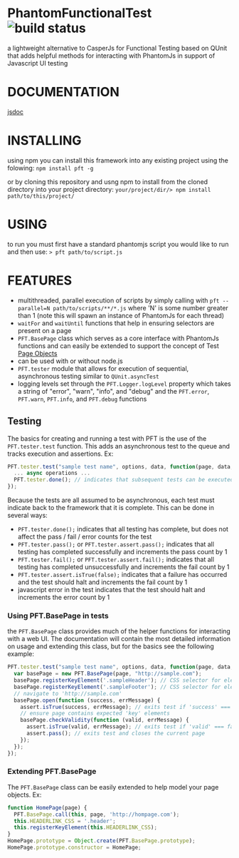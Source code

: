 # PhantomFunctionalTest ![build status](https://travis-ci.org/bicarbon8/PhantomFunctionalTest.svg)
a lightweight alternative to CasperJs for Functional Testing based on QUnit that adds helpful methods for interacting with PhantomJs in support of Javascript UI testing

# DOCUMENTATION
[jsdoc](https://rawgit.com/bicarbon8/PhantomFunctionalTest/master/dist/doc/index.html)

# INSTALLING
using npm you can install this framework into any existing project using the folowing:
```npm install pft -g```

or by cloning this repository and usng npm to install from the cloned directory into your project directory:
```your/project/dir/> npm install path/to/this/project/```

# USING
to run you must first have a standard phantomjs script you would like to run and then use:
```> pft path/to/script.js```

# FEATURES
- multithreaded, parallel execution of scripts by simply calling with ```pft --parallel=N path/to/scripts/**/*.js``` where 'N' is some number greater than 1 (note this will spawn an instance of PhantomJs for each thread)
- ```waitFor``` and ```waitUntil``` functions that help in ensuring selectors are present on a page
- ```PFT.BasePage``` class which serves as a core interface with PhantomJs functions and can easily be extended to support the concept of Test [Page Objects](https://code.google.com/p/selenium/wiki/PageObjects)
- can be used with or without node.js
- ```PFT.tester``` module that allows for execution of sequential, asynchronous testing similar to ```QUnit.asyncTest```
- logging levels set through the ```PFT.Logger.logLevel``` property which takes a string of "error", "warn", "info", and "debug" and the ```PFT.error```, ```PFT.warn```, ```PFT.info```, and ```PFT.debug``` functions

## Testing
The basics for creating and running a test with PFT is the use of the ```PFT.tester.test``` function. This adds an asynchronous test to the queue and tracks execution and assertions.
Ex:
```javascript
PFT.tester.test("sample test name", options, data, function(page, data, assert) {
  ... async operations ...
  PFT.tester.done(); // indicates that subsequent tests can be executed
});
```
Because the tests are all assumed to be asynchronous, each test must indicate back to the framework that it is complete. This can be done in several ways:
- ```PFT.tester.done();``` indicates that all testing has complete, but does not affect the pass / fail / error counts for the test
- ```PFT.tester.pass();``` or ```PFT.tester.assert.pass();``` indicates that all testing has completed successfully and increments the pass count by 1
- ```PFT.tester.fail();``` or ```PFT.tester.assert.fail();``` indicates that all testing has completed unsuccessfully and increments the fail count by 1
- ```PFT.tester.assert.isTrue(false);``` indicates that a failure has occurred and the test should halt and increments the fail count by 1
- javascript error in the test indicates that the test should halt and increments the error count by 1

### Using PFT.BasePage in tests
the ```PFT.BasePage``` class provides much of the helper functions for interacting with a web UI. The documentation will contain the most detailed information on usage and extending this class, but for the basics see the following example:
```javascript
PFT.tester.test("sample test name", options, data, function(page, data, assert) {
  var basePage = new PFT.BasePage(page, "http://sample.com");
  basePage.registerKeyElement('.sampleHeader'); // CSS selector for elements containing the 'sampleHeader' class
  basePage.registerKeyElement('.sampleFooter'); // CSS selector for elements containing the 'sampleFooter' class
  // navigate to 'http://sample.com'
  basePage.open(function (success, errMessage) {
    assert.isTrue(success, errMessage); // exits test if 'success' === false
    // ensure page contains expected 'key' elements
    basePage.checkValidity(function (valid, errMessage) {
      assert.isTrue(valid, errMessage); // exits test if 'valid' === false
      assert.pass(); // exits test and closes the current page
    });
  });
});
```
### Extending PFT.BasePage
The ```PFT.BasePage``` class can be easily extended to help model your page objects. Ex:
```javascript
function HomePage(page) {
  PFT.BasePage.call(this, page, 'http://hompage.com');
  this.HEADERLINK_CSS = '.header';
  this.registerKeyElement(this.HEADERLINK_CSS);
}
HomePage.prototype = Object.create(PFT.BasePage.prototype);
HomePage.prototype.constructor = HomePage;
```
